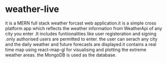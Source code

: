 # weather-live
 it is a MERN full stack weather forcast web application.it is a simple cross platform app which reflects the weather information from WeatherApi of any city you enter .It includes funtiionalities like user registeration and signing .only authorised users are permitted to enter.
 the user can serach any city and the daily weather and future forecasts are displayed.it contains a real time map using react-map-gl for visualising and plotting the extreme weather areas.
 the MongoDB is used as the database.
 
 
 
